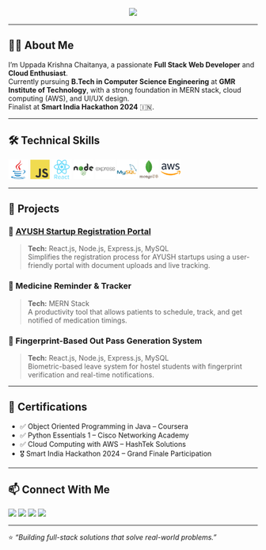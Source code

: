 <!-- README.md for GitHub profile -->

<p align="center">
  <img src="https://readme-typing-svg.herokuapp.com?color=E22FE4&center=true&width=480&height=45&lines=Hi👋+I'm+Uppada+Krishna+Chaitanya;Full+Stack+Web+Developer;MERN+Stack+%7C+Java+%7C+AWS+Cloud;Learning+In+Public...;Welcome+to+my+GitHub+Profile!">
</p>

---

## 👨‍💻 About Me
I’m Uppada Krishna Chaitanya, a passionate **Full Stack Web Developer** and **Cloud Enthusiast**.  
Currently pursuing **B.Tech in Computer Science Engineering** at **GMR Institute of Technology**, with a strong foundation in MERN stack, cloud computing (AWS), and UI/UX design.  
Finalist at **Smart India Hackathon 2024** 🇮🇳.

---

## 🛠️ Technical Skills

<p align="left">
  <a href="https://www.java.com" target="_blank"><img src="https://raw.githubusercontent.com/devicons/devicon/master/icons/java/java-original.svg" alt="Java" width="40" height="40"/></a>
  <a href="https://developer.mozilla.org/en-US/docs/Web/JavaScript" target="_blank"><img src="https://raw.githubusercontent.com/devicons/devicon/master/icons/javascript/javascript-original.svg" alt="JavaScript" width="40" height="40"/></a>
  <a href="https://reactjs.org/" target="_blank"><img src="https://raw.githubusercontent.com/devicons/devicon/master/icons/react/react-original-wordmark.svg" alt="React" width="40" height="40"/></a>
  <a href="https://nodejs.org/" target="_blank"><img src="https://raw.githubusercontent.com/devicons/devicon/master/icons/nodejs/nodejs-original-wordmark.svg" alt="Node.js" width="40" height="40"/></a>
  <a href="https://expressjs.com/" target="_blank"><img src="https://raw.githubusercontent.com/devicons/devicon/master/icons/express/express-original-wordmark.svg" alt="Express.js" width="40" height="40"/></a>
  <a href="https://www.mysql.com/" target="_blank"><img src="https://raw.githubusercontent.com/devicons/devicon/master/icons/mysql/mysql-original-wordmark.svg" alt="MySQL" width="40" height="40"/></a>
  <a href="https://www.mongodb.com/" target="_blank"><img src="https://raw.githubusercontent.com/devicons/devicon/master/icons/mongodb/mongodb-original-wordmark.svg" alt="MongoDB" width="40" height="40"/></a>
  <a href="https://aws.amazon.com" target="_blank"><img src="https://raw.githubusercontent.com/devicons/devicon/master/icons/amazonwebservices/amazonwebservices-original-wordmark.svg" alt="AWS" width="40" height="40"/></a>
</p>

---

## 🚀 Projects

### 🔹 [AYUSH Startup Registration Portal](https://krishnachaitanya124.github.io/)
> **Tech:** React.js, Node.js, Express.js, MySQL  
> Simplifies the registration process for AYUSH startups using a user-friendly portal with document uploads and live tracking.

### 🔹 Medicine Reminder & Tracker
> **Tech:** MERN Stack  
> A productivity tool that allows patients to schedule, track, and get notified of medication timings.

### 🔹 Fingerprint-Based Out Pass Generation System
> **Tech:** React.js, Node.js, Express.js, MySQL  
> Biometric-based leave system for hostel students with fingerprint verification and real-time notifications.

---

## 📜 Certifications

- ✅ Object Oriented Programming in Java – Coursera  
- ✅ Python Essentials 1 – Cisco Networking Academy  
- ✅ Cloud Computing with AWS – HashTek Solutions  
- 🎖 Smart India Hackathon 2024 – Grand Finale Participation

---

## 📫 Connect With Me

<p align="left">
  <a href="mailto:chaitanyauppada1245@gmail.com"><img src="https://img.shields.io/badge/Gmail-D14836?style=flat&logo=gmail&logoColor=white"/></a>
  <a href="https://www.linkedin.com/in/uppada-krishna-chaitanya-842517271" target="_blank"><img src="https://img.shields.io/badge/LinkedIn-blue?style=flat&logo=linkedin&logoColor=white"/></a>
  <a href="https://github.com/krishnachaitanya124" target="_blank"><img src="https://img.shields.io/badge/GitHub-100000?style=flat&logo=github&logoColor=white"/></a>
  <a href="https://krishnachaitanya124.github.io" target="_blank"><img src="https://img.shields.io/badge/Portfolio-Website-informational?style=flat&logo=google-chrome&logoColor=white"/></a>
</p>

---

⭐ _“Building full-stack solutions that solve real-world problems.”_
